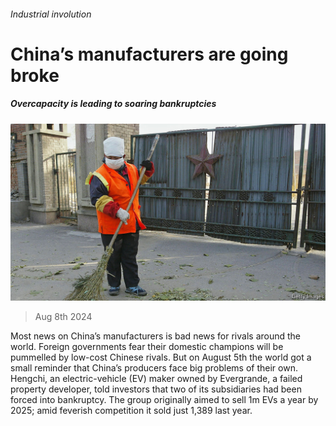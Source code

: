 ###### Industrial involution

# China’s manufacturers are going broke 

##### Overcapacity is leading to soaring bankruptcies 

![image](images/20240810_WBP001.jpg) 

> Aug 8th 2024 

Most news on China’s manufacturers is bad news for rivals around the world. Foreign governments fear their domestic champions will be pummelled by low-cost Chinese rivals. But on August 5th the world got a small reminder that China’s producers face big problems of their own. Hengchi, an electric-vehicle (EV) maker owned by Evergrande, a failed property developer, told investors that two of its subsidiaries had been forced into bankruptcy. The group originally aimed to sell 1m EVs a year by 2025; amid feverish competition it sold just 1,389 last year.

